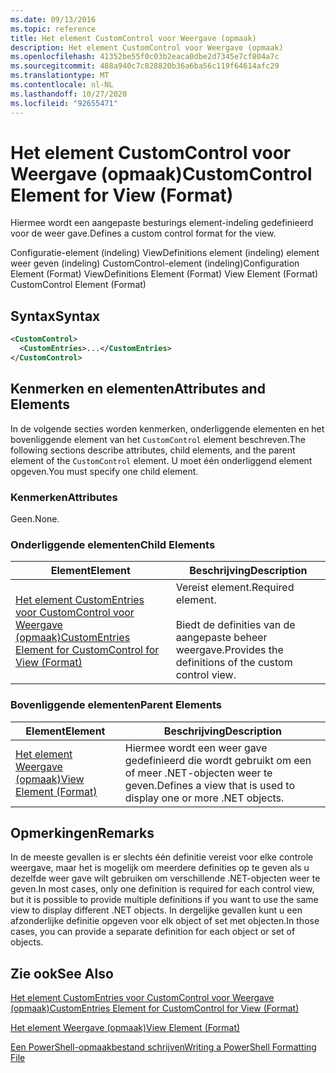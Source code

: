 ```yaml
---
ms.date: 09/13/2016
ms.topic: reference
title: Het element CustomControl voor Weergave (opmaak)
description: Het element CustomControl voor Weergave (opmaak)
ms.openlocfilehash: 41352be55f0c03b2eaca0dbe2d7345e7cf804a7c
ms.sourcegitcommit: 488a940c7c828820b36a6ba56c119f64614afc29
ms.translationtype: MT
ms.contentlocale: nl-NL
ms.lasthandoff: 10/27/2020
ms.locfileid: "92655471"
---
```

# <a name="customcontrol-element-for-view-format"></a><span data-ttu-id="48af8-103">Het element CustomControl voor Weergave (opmaak)</span><span class="sxs-lookup"><span data-stu-id="48af8-103">CustomControl Element for View (Format)</span></span>

<span data-ttu-id="48af8-104">Hiermee wordt een aangepaste besturings element-indeling gedefinieerd voor de weer gave.</span><span class="sxs-lookup"><span data-stu-id="48af8-104">Defines a custom control format for the view.</span></span>

<span data-ttu-id="48af8-105">Configuratie-element (indeling) ViewDefinitions element (indeling) element weer geven (indeling) CustomControl-element (indeling)</span><span class="sxs-lookup"><span data-stu-id="48af8-105">Configuration Element (Format) ViewDefinitions Element (Format) View Element (Format) CustomControl Element (Format)</span></span>

## <a name="syntax"></a><span data-ttu-id="48af8-106">Syntax</span><span class="sxs-lookup"><span data-stu-id="48af8-106">Syntax</span></span>

```xml
<CustomControl>
  <CustomEntries>...</CustomEntries>
</CustomControl>
```

## <a name="attributes-and-elements"></a><span data-ttu-id="48af8-107">Kenmerken en elementen</span><span class="sxs-lookup"><span data-stu-id="48af8-107">Attributes and Elements</span></span>

<span data-ttu-id="48af8-108">In de volgende secties worden kenmerken, onderliggende elementen en het bovenliggende element van het `CustomControl` element beschreven.</span><span class="sxs-lookup"><span data-stu-id="48af8-108">The following sections describe attributes, child elements, and the parent element of the `CustomControl` element.</span></span> <span data-ttu-id="48af8-109">U moet één onderliggend element opgeven.</span><span class="sxs-lookup"><span data-stu-id="48af8-109">You must specify one child element.</span></span>

### <a name="attributes"></a><span data-ttu-id="48af8-110">Kenmerken</span><span class="sxs-lookup"><span data-stu-id="48af8-110">Attributes</span></span>

<span data-ttu-id="48af8-111">Geen.</span><span class="sxs-lookup"><span data-stu-id="48af8-111">None.</span></span>

### <a name="child-elements"></a><span data-ttu-id="48af8-112">Onderliggende elementen</span><span class="sxs-lookup"><span data-stu-id="48af8-112">Child Elements</span></span>

|<span data-ttu-id="48af8-113">Element</span><span class="sxs-lookup"><span data-stu-id="48af8-113">Element</span></span>|<span data-ttu-id="48af8-114">Beschrijving</span><span class="sxs-lookup"><span data-stu-id="48af8-114">Description</span></span>|
|-------------|-----------------|
|[<span data-ttu-id="48af8-115">Het element CustomEntries voor CustomControl voor Weergave (opmaak)</span><span class="sxs-lookup"><span data-stu-id="48af8-115">CustomEntries Element for CustomControl for View (Format)</span></span>](./customentries-element-for-customcontrol-for-view-format.md)|<span data-ttu-id="48af8-116">Vereist element.</span><span class="sxs-lookup"><span data-stu-id="48af8-116">Required element.</span></span><br /><br /> <span data-ttu-id="48af8-117">Biedt de definities van de aangepaste beheer weergave.</span><span class="sxs-lookup"><span data-stu-id="48af8-117">Provides the definitions of the custom control view.</span></span>|

### <a name="parent-elements"></a><span data-ttu-id="48af8-118">Bovenliggende elementen</span><span class="sxs-lookup"><span data-stu-id="48af8-118">Parent Elements</span></span>

|<span data-ttu-id="48af8-119">Element</span><span class="sxs-lookup"><span data-stu-id="48af8-119">Element</span></span>|<span data-ttu-id="48af8-120">Beschrijving</span><span class="sxs-lookup"><span data-stu-id="48af8-120">Description</span></span>|
|-------------|-----------------|
|[<span data-ttu-id="48af8-121">Het element Weergave (opmaak)</span><span class="sxs-lookup"><span data-stu-id="48af8-121">View Element (Format)</span></span>](./view-element-format.md)|<span data-ttu-id="48af8-122">Hiermee wordt een weer gave gedefinieerd die wordt gebruikt om een of meer .NET-objecten weer te geven.</span><span class="sxs-lookup"><span data-stu-id="48af8-122">Defines a view that is used to display one or more .NET objects.</span></span>|

## <a name="remarks"></a><span data-ttu-id="48af8-123">Opmerkingen</span><span class="sxs-lookup"><span data-stu-id="48af8-123">Remarks</span></span>

<span data-ttu-id="48af8-124">In de meeste gevallen is er slechts één definitie vereist voor elke controle weergave, maar het is mogelijk om meerdere definities op te geven als u dezelfde weer gave wilt gebruiken om verschillende .NET-objecten weer te geven.</span><span class="sxs-lookup"><span data-stu-id="48af8-124">In most cases, only one definition is required for each control view, but it is possible to provide multiple definitions if you want to use the same view to display different .NET objects.</span></span> <span data-ttu-id="48af8-125">In dergelijke gevallen kunt u een afzonderlijke definitie opgeven voor elk object of set met objecten.</span><span class="sxs-lookup"><span data-stu-id="48af8-125">In those cases, you can provide a separate definition for each object or set of objects.</span></span>

## <a name="see-also"></a><span data-ttu-id="48af8-126">Zie ook</span><span class="sxs-lookup"><span data-stu-id="48af8-126">See Also</span></span>

[<span data-ttu-id="48af8-127">Het element CustomEntries voor CustomControl voor Weergave (opmaak)</span><span class="sxs-lookup"><span data-stu-id="48af8-127">CustomEntries Element for CustomControl for View (Format)</span></span>](./customentries-element-for-customcontrol-for-view-format.md)

[<span data-ttu-id="48af8-128">Het element Weergave (opmaak)</span><span class="sxs-lookup"><span data-stu-id="48af8-128">View Element (Format)</span></span>](./view-element-format.md)

[<span data-ttu-id="48af8-129">Een PowerShell-opmaakbestand schrijven</span><span class="sxs-lookup"><span data-stu-id="48af8-129">Writing a PowerShell Formatting File</span></span>](./writing-a-powershell-formatting-file.md)
